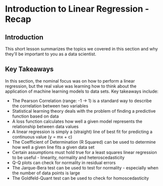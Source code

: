 
# Introduction to Linear Regression - Recap

## Introduction

This short lesson summarizes the topics we covered in this section and why they'll be important to you as a data scientist.

## Key Takeaways

In this section, the nominal focus was on how to perform a linear regression, but the real value was learning how to think about the application of machine learning models to data sets. Key takeaways include:
* The Pearson Correlation (range: -1 -> 1) is a standard way to describe the correlation between two variables
* Statistical learning theory deals with the problem of finding a predictive function based on data
* A loss function calculates how well a given model represents the relationship between data values
* A linear regression is simply a (straight) line of best fit for predicting a continuous value (y = mx + c)
* The Coefficient of Determination (R Squared) can be used to determine how well a given line fits a given data set
* Certain assumptions must hold true for a least squares linear regression to be useful - linearity, normality and heteroscedasticity
* Q-Q plots can check for normality in residual errors
* The Jarque-Bera test can be used to test for normality - especially when the number of data points is large
* The Goldfeld-Quant test can be used to check for homoscedasticity

